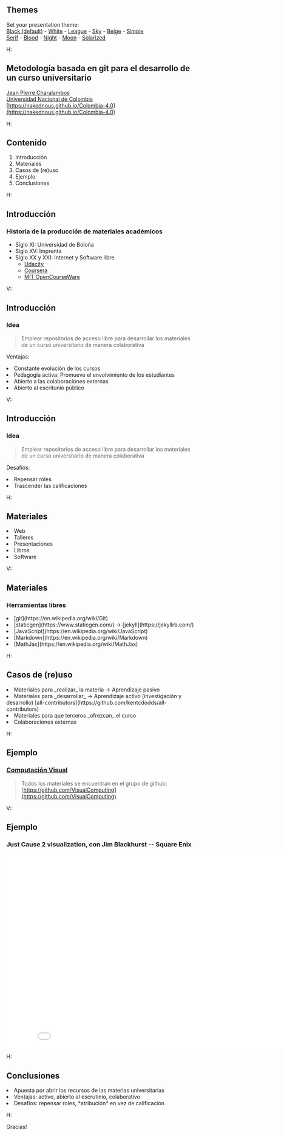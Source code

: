 <section id="themes">
	<h2>Themes</h2>
		<p>
			Set your presentation theme: <br>
			<!-- Hacks to swap themes after the page has loaded. Not flexible and only intended for the reveal.js demo deck. -->
                        <a href="#" onclick="document.getElementById('theme').setAttribute('href','css/theme/black.css'); return false;">Black (default)</a> -
			<a href="#" onclick="document.getElementById('theme').setAttribute('href','css/theme/white.css'); return false;">White</a> -
			<a href="#" onclick="document.getElementById('theme').setAttribute('href','css/theme/league.css'); return false;">League</a> -
			<a href="#" onclick="document.getElementById('theme').setAttribute('href','css/theme/sky.css'); return false;">Sky</a> -
			<a href="#" onclick="document.getElementById('theme').setAttribute('href','css/theme/beige.css'); return false;">Beige</a> -
			<a href="#" onclick="document.getElementById('theme').setAttribute('href','css/theme/simple.css'); return false;">Simple</a> <br>
			<a href="#" onclick="document.getElementById('theme').setAttribute('href','css/theme/serif.css'); return false;">Serif</a> -
			<a href="#" onclick="document.getElementById('theme').setAttribute('href','css/theme/blood.css'); return false;">Blood</a> -
			<a href="#" onclick="document.getElementById('theme').setAttribute('href','css/theme/night.css'); return false;">Night</a> -
			<a href="#" onclick="document.getElementById('theme').setAttribute('href','css/theme/moon.css'); return false;">Moon</a> -
			<a href="#" onclick="document.getElementById('theme').setAttribute('href','css/theme/solarized.css'); return false;">Solarized</a>
		</p>
</section>

H:

## Metodología basada en git para el desarrollo de un curso universitario

[Jean Pierre Charalambos](https://github.com/nakednous)<br/>
[Universidad Nacional de Colombia](https://ingenieria.bogota.unal.edu.co/dependencias/departamentos/departamento-de-ingenieria-de-sistemas-e-industrial.html)<br/>
[https://nakednous.github.io/Colombia-4.0](https://nakednous.github.io/Colombia-4.0)

H:

## Contenido

1. Introducción
2. Materiales
3. Casos de (re)uso
4. Ejemplo
5. Conclusiones

H:

## Introducción
### Historia de la producción de materiales académicos

* Siglo XI: Universidad de Boloña <!-- .element: class="fragment" data-fragment-index="1"-->
* Siglo XV: Imprenta <!-- .element: class="fragment" data-fragment-index="2"-->
* Siglo XX y XXI: Internet y Software libre <!-- .element: class="fragment" data-fragment-index="3"-->
    * [Udacity](https://en.wikipedia.org/wiki/Udacity) <!-- .element: class="fragment" data-fragment-index="4"-->
    * [Coursera](https://en.wikipedia.org/wiki/Coursera) <!-- .element: class="fragment" data-fragment-index="5"-->
    * [MIT OpenCourseWare](https://en.wikipedia.org/wiki/MIT_OpenCourseWare) <!-- .element: class="fragment" data-fragment-index="6"-->

V::

## Introducción
### Idea

> Emplear repositorios de acceso libre para desarrollar los materiales de un curso universitario de manera colaborativa

Ventajas:

<li class="fragment"> Constante evolución de los cursos
<li class="fragment"> Pedagogía activa: Promueve el envolvimiento de los estudiantes
<li class="fragment"> Abierto a las colaboraciones externas
<li class="fragment"> Abierto al escritunio público

V::

## Introducción
### Idea

> Emplear repositorios de acceso libre para desarrollar los materiales de un curso universitario de manera colaborativa

Desafíos:

<li class="fragment"> Repensar roles
<li class="fragment"> Trascender las calificaciones

H:

## Materiales

<li class="fragment"> Web
<li class="fragment"> Talleres
<li class="fragment"> Presentaciones
<li class="fragment"> Libros
<li class="fragment"> Software

V::

## Materiales
### Herramientas libres

<li class="fragment"> [git](https://en.wikipedia.org/wiki/Git)
<li class="fragment"> [staticgen](https://www.staticgen.com/) -> [jekyll](https://jekyllrb.com/)
<li class="fragment"> [JavaScript](https://en.wikipedia.org/wiki/JavaScript)
<li class="fragment"> [Markdown](https://en.wikipedia.org/wiki/Markdown)
<li class="fragment"> [MathJax](https://en.wikipedia.org/wiki/MathJax)

H:

## Casos de (re)uso

<li class="fragment"> Materiales para _realizar_ la materia -> Aprendizaje pasivo
<li class="fragment"> Materiales para _desarrollar_ -> Aprendizaje activo (investigación y desarrollo) [all-contributors](https://github.com/kentcdodds/all-contributors)
<li class="fragment"> Materiales para que terceros _ofrezcan_ el curso
<li class="fragment"> Colaboraciones externas

H:

## Ejemplo
### [Computación Visual](https://visualcomputing.github.io/)

> Todos los materiales se encuentran en el grupo de github: [https://github.com/VisualComputing](https://github.com/VisualComputing)

V::

## Ejemplo
### Just Cause 2 visualization, con Jim Blackhurst -- Square Enix

<iframe width="854" height="510" src="//www.youtube.com/embed/hEoxaGkNcrg" frameborder="0" allowfullscreen></iframe>

H:

## Conclusiones

<li class="fragment"> Apuesta por abrir los recursos de las materias universitarias
<li class="fragment"> Ventajas: activo, abierto al escrutinio, colaborativo
<li class="fragment"> Desafíos: repensar roles, *atribución* en vez de calificación

H:

Gracias!
